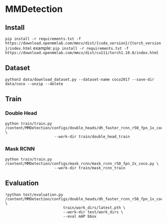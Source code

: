 # MMDetection

## Install
```pip install -r requirements.txt -f https://download.openmmlab.com/mmcv/dist/{cuda_version}/{torch_version}/index.html``` 
example: ```pip install -r requirements.txt -f https://download.openmmlab.com/mmcv/dist/cu111/torch1.10.0/index.html```

## Dataset
```
python3 data/download_dataset.py --dataset-name coco2017 --save-dir data/coco --unzip --delete
```
## Train
### Double Head
```
python train/train.py /content/MMDetection/configs/double_heads/dh_faster_rcnn_r50_fpn_1x_coco.py \
                      --work-dir train/double_head_train
```
### Mask RCNN
```
python train/train.py /content/MMDetection/configs/mask_rcnn/mask_rcnn_r50_fpn_2x_coco.py \
                      --work-dir train/mask_rcnn_train
```

## Evaluation
```
!python test/evaluation.py /content/MMDetection/configs/double_heads/dh_faster_rcnn_r50_fpn_1x_coco.py \
                          train/work_dirs/latest.pth \
                          --work-dir test/work_dirs \
                          --eval mAP bbox
```
